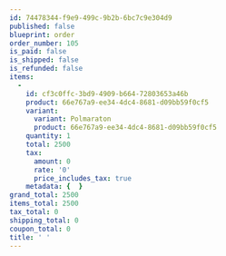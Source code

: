 ```yaml
---
id: 74478344-f9e9-499c-9b2b-6bc7c9e304d9
published: false
blueprint: order
order_number: 105
is_paid: false
is_shipped: false
is_refunded: false
items:
  -
    id: cf3c0ffc-3bd9-4909-b664-72803653a46b
    product: 66e767a9-ee34-4dc4-8681-d09bb59f0cf5
    variant:
      variant: Polmaraton
      product: 66e767a9-ee34-4dc4-8681-d09bb59f0cf5
    quantity: 1
    total: 2500
    tax:
      amount: 0
      rate: '0'
      price_includes_tax: true
    metadata: {  }
grand_total: 2500
items_total: 2500
tax_total: 0
shipping_total: 0
coupon_total: 0
title: ' '
---
```

